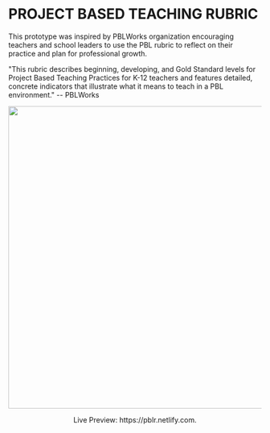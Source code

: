 # PROJECT BASED TEACHING RUBRIC
This prototype was inspired by PBLWorks organization encouraging teachers and school leaders to use the PBL rubric to reflect on their practice and plan for professional growth.

"This rubric describes beginning, developing, and Gold Standard levels for Project Based Teaching Practices for K-12 teachers and features detailed, concrete indicators that illustrate what it means to teach in a PBL environment." -- PBLWorks

<p align="center">
  <img width="600" src="https://i.ibb.co/xFSrL7X/pblrSnap.png">
</p>
<p align="center">
Live Preview: https://pblr.netlify.com.
</p>
